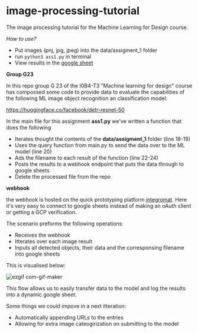 # image-processing-tutorial

The image processing tutorial for the Machine Learning for Design course.

_How to use?_

- Put images (pnj, jpg, jpeg) into the data/assigment_1 folder
- run `python3 ass1.py` in terminal
- View results in the [google sheet](https://docs.google.com/spreadsheets/d/1eNxONIxV5BzQM4AHEs52vyfg-T0NGlLCnU0pS0Lup-o/edit?usp=sharing)

**Group G23**

In this repo group G 23 of the I0B4-T3 "Machine learning for design" course has compossed some code to provide data to evaluate the capabilities of the following ML image object recognition an classification model: 

https://huggingface.co/facebook/detr-resnet-50

In the main file for this assignment **ass1.py** we've written a function that does the following

- Iterates thought the contents of the **data/assigment_1** folder (line 18-19)
- Uses the query function from main.py to send the data over to the ML model (line 20)
- Ads the filename to each result of the function (line 22-24)
- Posts the results to a webhook endpoint that puts the data through to google sheets
- Delete the processed file from the repo

**webhook**

the webhook is hosted on the quick prototyping platform [integromat](https://www.integromat.com/en).
Here it's very easy to connect to google sheets instead of making an oAuth client or getting a GCP verification.

The scenario preforms the following operations:

- Receives the webhook
- Itterates over each image result
- Inputs all detected objects, their data and the corresponsing filename into google sheets

This is visualised below:

![ezgif com-gif-maker](https://user-images.githubusercontent.com/83215912/156182733-7200e4df-6993-47a6-9658-f4e19ac0c66d.gif)

This flow allows us to easily transfer data to the model and log the results into a dynamic google sheet.

Some things we could impove in a next itteration:

- Automatically appending URLs to the entries
- Allowing for extra image cateogirization on submitting to the model
